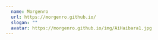 ```yaml
---
  name: Morgenro
  url: https://morgenro.github.io/
  slogan: ""
  avatar: https://morgenro.github.io/img/AiHaibara1.jpg
---
```

